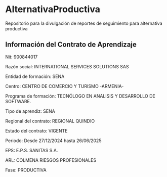 # AlternativaProductiva
Repositorio para la divulgación de reportes de seguimiento para alternativa productiva

## Información del Contrato de Aprendizaje
Nit: 900844017

Razón social: INTERNATIONAL SERVICES SOLUTIONS SAS

Entidad de formación: SENA

Centro: CENTRO DE COMERCIO Y TURISMO -ARMENIA-

Programa de formación: TECNÓLOGO EN ANALISIS Y DESARROLLO DE SOFTWARE.

Tipo de aprendiz: SENA

Regional del contrato: REGIONAL QUINDIO

Estado del contrato: VIGENTE

Periodo: Desde 27/12/2024 hasta 26/06/2025

EPS: E.P.S. SANITAS S.A.

ARL: COLMENA RIESGOS PROFESIONALES

Fase: PRODUCTIVA
